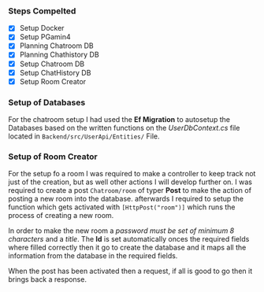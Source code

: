 ### Steps Compelted
- [x] Setup Docker
- [x] Setup PGamin4
- [x] Planning Chatroom DB
- [x] Planning Chathistory DB
- [x] Setup Chatroom DB
- [x] Setup ChatHistory DB
- [x] Setup Room Creator

### Setup of Databases
For the chatroom setup I had used the **Ef Migration** to autosetup the Databases based on the written functions on the _UserDbContext.cs_ file located in `Backend/src/UserApi/Entities/` File.

### Setup of Room Creator
For the setup fo a room I was required to make a controller to keep track not just of the creation, but as well other actions I will develop further on. I was required to create a post `Chatroom/room` of typer **Post** to make the action of posting a new room into the database. afterwards I required to setup the function which gets activated with `[HttpPost("room")]` which runs the process of creating a new room.

In order to make the new room a _password must be set of minimum 8 characters_ and a _title_. The **Id** is set automatically onces the required fields where filled correctly then it go to create the database and it maps all the information from the database in the required fields.

When the post has been activated then a request, if all is good to go then it brings back a response.